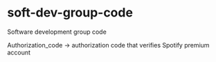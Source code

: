 # soft-dev-group-code
Software development group code

Authorization_code -> authorization code that verifies Spotify premium account 
